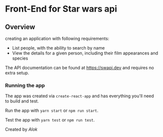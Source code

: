# Front-End for Star wars api

## Overview
creating an application with following requirements:

* List people, with the ability to search by name
* View the details for a given person, including their film appearances and species


The API documentation can be found at https://swapi.dev and requires no extra setup.

### Running the app
The app was created via `create-react-app` and has everything you'll need to build and test.

Run the app with `yarn start` or `npm run start`.

Test the app with `yarn test` or `npm run test`.

Created by *Alok*

